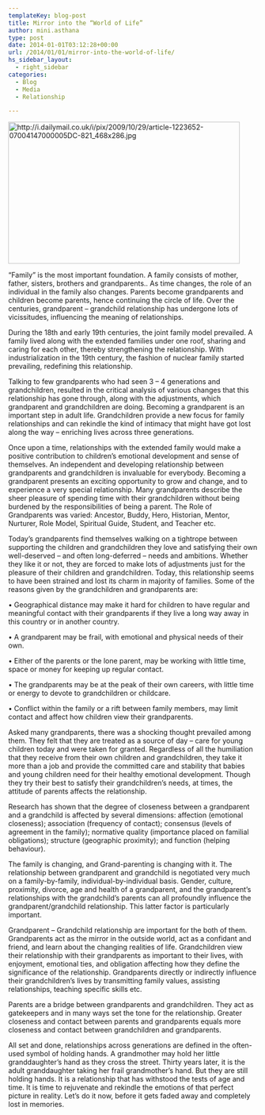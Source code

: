 ```yaml
---
templateKey: blog-post
title: Mirror into the “World of Life”
author: mini.asthana
type: post
date: 2014-01-01T03:12:28+00:00
url: /2014/01/01/mirror-into-the-world-of-life/
hs_sidebar_layout:
  - right_sidebar
categories:
  - Blog
  - Media
  - Relationship

---
```

<img class="aligncenter size-full wp-image-436" src="https://i2.wp.com/ilaasthana.in/wp-content/uploads/2014/01/article-1223652-07004147000005DC-821_468x286.jpg?resize=468%2C286" alt="http://i.dailymail.co.uk/i/pix/2009/10/29/article-1223652-07004147000005DC-821_468x286.jpg" width="468" height="286" data-recalc-dims="1" />

“Family” is the most important foundation. A family consists of mother, father, sisters, brothers and grandparents.. As time changes, the role of an individual in the family also changes. Parents become grandparents and children become parents, hence continuing the circle of life. Over the centuries, grandparent – grandchild relationship has undergone lots of vicissitudes, influencing the meaning of relationships.

During the 18th and early 19th centuries, the joint family model prevailed. A family lived along with the extended families under one roof, sharing and caring for each other, thereby strengthening the relationship. With industrialization in the 19th century, the fashion of nuclear family started prevailing, redefining this relationship.

Talking to few grandparents who had seen 3 – 4 generations and grandchildren, resulted in the critical analysis of various changes that this relationship has gone through, along with the adjustments, which grandparent and grandchildren are doing. Becoming a grandparent is an important step in adult life. Grandchildren provide a new focus for family relationships and can rekindle the kind of intimacy that might have got lost along the way – enriching lives across three generations.

Once upon a time, relationships with the extended family would make a positive contribution to children’s emotional development and sense of themselves. An independent and developing relationship between grandparents and grandchildren is invaluable for everybody. Becoming a grandparent presents an exciting opportunity to grow and change, and to experience a very special relationship. Many grandparents describe the sheer pleasure of spending time with their grandchildren without being burdened by the responsibilities of being a parent. The Role of Grandparents was varied: Ancestor, Buddy, Hero, Historian, Mentor, Nurturer, Role Model, Spiritual Guide, Student, and Teacher etc.

Today&#8217;s grandparents find themselves walking on a tightrope between supporting the children and grandchildren they love and satisfying their own well-deserved &#8211; and often long-deferred &#8211; needs and ambitions. Whether they like it or not, they are forced to make lots of adjustments just for the pleasure of their children and grandchildren. Today, this relationship seems to have been strained and lost its charm in majority of families. Some of the reasons given by the grandchildren and grandparents are:

• Geographical distance may make it hard for children to have regular and meaningful contact with their grandparents if they live a long way away in this country or in another country.
  
• A grandparent may be frail, with emotional and physical needs of their own.
  
• Either of the parents or the lone parent, may be working with little time, space or money for keeping up regular contact.
  
• The grandparents may be at the peak of their own careers, with little time or energy to devote to grandchildren or childcare.
  
• Conflict within the family or a rift between family members, may limit contact and affect how children view their grandparents.

Asked many grandparents, there was a shocking thought prevailed among them. They felt that they are treated as a source of day &#8211; care for young children today and were taken for granted. Regardless of all the humiliation that they receive from their own children and grandchildren, they take it more than a job and provide the committed care and stability that babies and young children need for their healthy emotional development. Though they try their best to satisfy their grandchildren’s needs, at times, the attitude of parents affects the relationship.

Research has shown that the degree of closeness between a grandparent and a grandchild is affected by several dimensions: affection (emotional closeness); association (frequency of contact); consensus (levels of agreement in the family); normative quality (importance placed on familial obligations); structure (geographic proximity); and function (helping behaviour).

The family is changing, and Grand-parenting is changing with it. The relationship between grandparent and grandchild is negotiated very much on a family-by-family, individual-by-individual basis. Gender, culture, proximity, divorce, age and health of a grandparent, and the grandparent&#8217;s relationships with the grandchild&#8217;s parents can all profoundly influence the grandparent/grandchild relationship. This latter factor is particularly important.

Grandparent – Grandchild relationship are important for the both of them. Grandparents act as the mirror in the outside world, act as a confidant and friend, and learn about the changing realities of life. Grandchildren view their relationship with their grandparents as important to their lives, with enjoyment, emotional ties, and obligation affecting how they define the significance of the relationship. Grandparents directly or indirectly influence their grandchildren&#8217;s lives by transmitting family values, assisting relationships, teaching specific skills etc.

Parents are a bridge between grandparents and grandchildren. They act as gatekeepers and in many ways set the tone for the relationship. Greater closeness and contact between parents and grandparents equals more closeness and contact between grandchildren and grandparents.

All set and done, relationships across generations are defined in the often-used symbol of holding hands. A grandmother may hold her little granddaughter&#8217;s hand as they cross the street. Thirty years later, it is the adult granddaughter taking her frail grandmother&#8217;s hand. But they are still holding hands. It is a relationship that has withstood the tests of age and time. It is time to rejuvenate and rekindle the emotions of that perfect picture in reality. Let’s do it now, before it gets faded away and completely lost in memories.